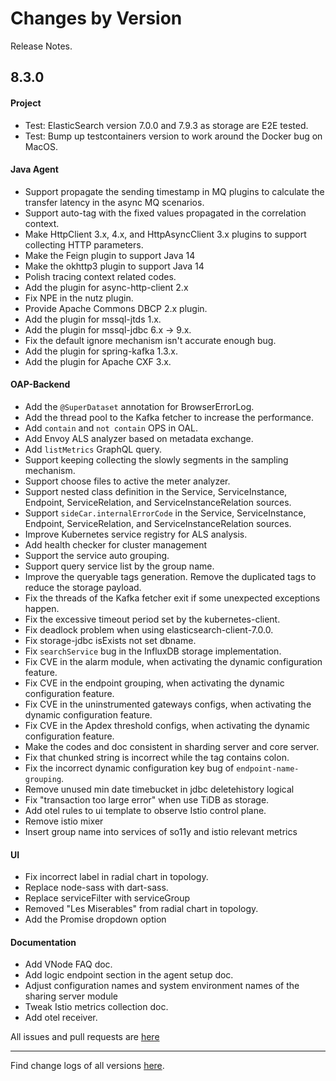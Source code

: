 Changes by Version
==================
Release Notes.

8.3.0
------------------
#### Project
* Test: ElasticSearch version 7.0.0 and 7.9.3 as storage are E2E tested. 
* Test: Bump up testcontainers version to work around the Docker bug on MacOS. 

#### Java Agent
* Support propagate the sending timestamp in MQ plugins to calculate the transfer latency in the async MQ scenarios.
* Support auto-tag with the fixed values propagated in the correlation context.
* Make HttpClient 3.x, 4.x, and HttpAsyncClient 3.x plugins to support collecting HTTP parameters.
* Make the Feign plugin to support Java 14
* Make the okhttp3 plugin to support Java 14
* Polish tracing context related codes.
* Add the plugin for async-http-client 2.x
* Fix NPE in the nutz plugin.
* Provide Apache Commons DBCP 2.x plugin.
* Add the plugin for mssql-jtds 1.x.
* Add the plugin for mssql-jdbc 6.x -> 9.x.
* Fix the default ignore mechanism isn't accurate enough bug.
* Add the plugin for spring-kafka 1.3.x.
* Add the plugin for Apache CXF 3.x.

#### OAP-Backend
* Add the `@SuperDataset` annotation for BrowserErrorLog.
* Add the thread pool to the Kafka fetcher to increase the performance.
* Add `contain` and `not contain` OPS in OAL.
* Add Envoy ALS analyzer based on metadata exchange.
* Add `listMetrics` GraphQL query. 
* Support keeping collecting the slowly segments in the sampling mechanism.
* Support choose files to active the meter analyzer.
* Support nested class definition in the Service, ServiceInstance, Endpoint, ServiceRelation, and ServiceInstanceRelation sources.
* Support `sideCar.internalErrorCode` in the Service, ServiceInstance, Endpoint, ServiceRelation, and ServiceInstanceRelation sources.
* Improve Kubernetes service registry for ALS analysis.
* Add health checker for cluster management
* Support the service auto grouping.
* Support query service list by the group name.
* Improve the queryable tags generation. Remove the duplicated tags to reduce the storage payload.
* Fix the threads of the Kafka fetcher exit if some unexpected exceptions happen.
* Fix the excessive timeout period set by the kubernetes-client.
* Fix deadlock problem when using elasticsearch-client-7.0.0.
* Fix storage-jdbc isExists not set dbname.
* Fix `searchService` bug in the InfluxDB storage implementation.
* Fix CVE in the alarm module, when activating the dynamic configuration feature.
* Fix CVE in the endpoint grouping, when activating the dynamic configuration feature.
* Fix CVE in the uninstrumented gateways configs, when activating the dynamic configuration feature.
* Fix CVE in the Apdex threshold configs, when activating the dynamic configuration feature.
* Make the codes and doc consistent in sharding server and core server.
* Fix that chunked string is incorrect while the tag contains colon.
* Fix the incorrect dynamic configuration key bug of `endpoint-name-grouping`.
* Remove unused min date timebucket in jdbc deletehistory logical
* Fix "transaction too large error" when use TiDB as storage.
* Add otel rules to ui template to observe Istio control plane.
* Remove istio mixer
* Insert group name into services of so11y and istio relevant metrics

#### UI
* Fix incorrect label in radial chart in topology.
* Replace node-sass with dart-sass.
* Replace serviceFilter with serviceGroup
* Removed "Les Miserables" from radial chart in topology.
* Add the Promise dropdown option

#### Documentation
* Add VNode FAQ doc.
* Add logic endpoint section in the agent setup doc.
* Adjust configuration names and system environment names of the sharing server module
* Tweak Istio metrics collection doc.
* Add otel receiver.

All issues and pull requests are [here](https://github.com/apache/skywalking/milestone/62?closed=1)

------------------
Find change logs of all versions [here](changes).
